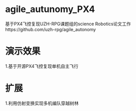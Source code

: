 # agile_autunomy_PX4
基于PX4飞控复现UZH-RPG课题组的science Robotics论文工作https://github.com/uzh-rpg/agile_autonomy
# 演示效果
1.基于开源PX4飞控复现单机自主飞行

# 扩展
1.利用仿射变换实现多机编队穿越树林
